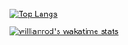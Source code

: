 [![Top Langs](https://github-readme-stats.vercel.app/api/top-langs/?username=lorenzo677&layout=compact)](https://github.com/anuraghazra/github-readme-stats)

[![willianrod's wakatime stats](https://github-readme-stats.vercel.app/api/wakatime?username=lorenzo677)](https://github.com/anuraghazra/github-readme-stats)

<!---
lorenzo677/lorenzo677 is a ✨ special ✨ repository because its `README.md` (this file) appears on your GitHub profile.
You can click the Preview link to take a look at your changes.
--->
